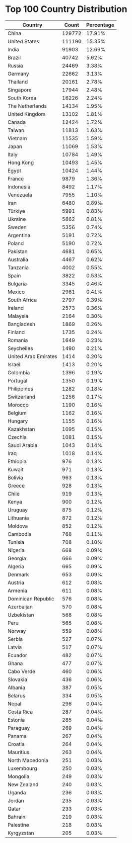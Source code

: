 # Top 100 Country Distribution
| Country | Count | Percentage |
|----|----|----|
| China | 129772 | 17.91% |
| United States | 111190 | 15.35% |
| India | 91903 | 12.69% |
| Brazil | 40742 | 5.62% |
| Russia | 24469 | 3.38% |
| Germany | 22662 | 3.13% |
| Thailand | 20161 | 2.78% |
| Singapore | 17944 | 2.48% |
| South Korea | 16226 | 2.24% |
| The Netherlands | 14134 | 1.95% |
| United Kingdom | 13102 | 1.81% |
| Canada | 12424 | 1.72% |
| Taiwan | 11813 | 1.63% |
| Vietnam | 11535 | 1.59% |
| Japan | 11069 | 1.53% |
| Italy | 10784 | 1.49% |
| Hong Kong | 10493 | 1.45% |
| Egypt | 10424 | 1.44% |
| France | 9879 | 1.36% |
| Indonesia | 8492 | 1.17% |
| Venezuela | 7955 | 1.10% |
| Iran | 6480 | 0.89% |
| Türkiye | 5991 | 0.83% |
| Ukraine | 5862 | 0.81% |
| Sweden | 5356 | 0.74% |
| Argentina | 5191 | 0.72% |
| Poland | 5190 | 0.72% |
| Pakistan | 4681 | 0.65% |
| Australia | 4467 | 0.62% |
| Tanzania | 4002 | 0.55% |
| Spain | 3822 | 0.53% |
| Bulgaria | 3345 | 0.46% |
| Mexico | 2981 | 0.41% |
| South Africa | 2797 | 0.39% |
| Ireland | 2573 | 0.36% |
| Malaysia | 2164 | 0.30% |
| Bangladesh | 1869 | 0.26% |
| Finland | 1735 | 0.24% |
| Romania | 1649 | 0.23% |
| Seychelles | 1490 | 0.21% |
| United Arab Emirates | 1414 | 0.20% |
| Israel | 1413 | 0.20% |
| Colombia | 1396 | 0.19% |
| Portugal | 1350 | 0.19% |
| Philippines | 1282 | 0.18% |
| Switzerland | 1256 | 0.17% |
| Morocco | 1190 | 0.16% |
| Belgium | 1162 | 0.16% |
| Hungary | 1155 | 0.16% |
| Kazakhstan | 1095 | 0.15% |
| Czechia | 1081 | 0.15% |
| Saudi Arabia | 1043 | 0.14% |
| Iraq | 1018 | 0.14% |
| Ethiopia | 976 | 0.13% |
| Kuwait | 971 | 0.13% |
| Bolivia | 963 | 0.13% |
| Greece | 928 | 0.13% |
| Chile | 919 | 0.13% |
| Kenya | 900 | 0.12% |
| Uruguay | 875 | 0.12% |
| Lithuania | 872 | 0.12% |
| Moldova | 852 | 0.12% |
| Cambodia | 768 | 0.11% |
| Tunisia | 708 | 0.10% |
| Nigeria | 668 | 0.09% |
| Georgia | 666 | 0.09% |
| Algeria | 665 | 0.09% |
| Denmark | 653 | 0.09% |
| Austria | 612 | 0.08% |
| Armenia | 611 | 0.08% |
| Dominican Republic | 576 | 0.08% |
| Azerbaijan | 570 | 0.08% |
| Uzbekistan | 568 | 0.08% |
| Peru | 565 | 0.08% |
| Norway | 559 | 0.08% |
| Serbia | 527 | 0.07% |
| Latvia | 517 | 0.07% |
| Ecuador | 482 | 0.07% |
| Ghana | 477 | 0.07% |
| Cabo Verde | 460 | 0.06% |
| Slovakia | 436 | 0.06% |
| Albania | 387 | 0.05% |
| Belarus | 334 | 0.05% |
| Nepal | 296 | 0.04% |
| Costa Rica | 287 | 0.04% |
| Estonia | 285 | 0.04% |
| Paraguay | 269 | 0.04% |
| Panama | 267 | 0.04% |
| Croatia | 264 | 0.04% |
| Mauritius | 263 | 0.04% |
| North Macedonia | 251 | 0.03% |
| Luxembourg | 250 | 0.03% |
| Mongolia | 249 | 0.03% |
| New Zealand | 240 | 0.03% |
| Uganda | 236 | 0.03% |
| Jordan | 235 | 0.03% |
| Qatar | 233 | 0.03% |
| Bahrain | 219 | 0.03% |
| Palestine | 218 | 0.03% |
| Kyrgyzstan | 205 | 0.03% |
